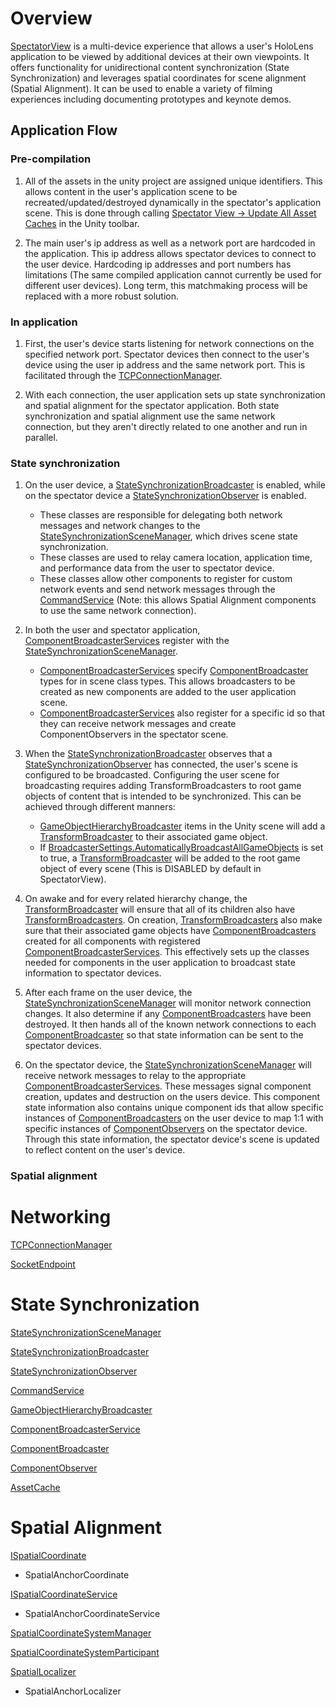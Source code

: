 # Overview

[SpectatorView](Scripts/SpectatorView.cs) is a multi-device experience that allows a user's HoloLens application to be viewed by additional devices at their own viewpoints. It offers functionality for unidirectional content synchronization (State Synchronization) and leverages spatial coordinates for scene alignment (Spatial Alignment). It can be used to enable a variety of filming experiences including documenting prototypes and keynote demos.

## Application Flow

### Pre-compilation
1) All of the assets in the unity project are assigned unique identifiers. This allows content in the user's application scene to be recreated/updated/destroyed dynamically in the spectator's application scene. This is done through calling [Spectator View -> Update All Asset Caches](Scripts/Editor/StateSynchronizationMenuItems.cs) in the Unity toolbar.

2) The main user's ip address as well as a network port are hardcoded in the application. This ip address allows spectator devices to connect to the user device. Hardcoding ip addresses and port numbers has limitations (The same compiled application cannot currently be used for different user devices). Long term, this matchmaking process will be replaced with a more robust solution.

### In application
1) First, the user's device starts listening for network connections on the specified network port. Spectator devices then connect to the user's device using the user ip address and the same network port. This is facilitated through the [TCPConnectionManager](../Socketer/Scripts/TCPConnectionManager.cs).

2) With each connection, the user application sets up state synchronization and spatial alignment for the spectator application. Both state synchronization and spatial alignment use the same network connection, but they aren't directly related to one another and run in parallel.

### State synchronization
1) On the user device, a [StateSynchronizationBroadcaster](Scripts/StateSynchronization/StateSynchronizationBroadcaster.cs) is enabled, while on the spectator device a 
[StateSynchronizationObserver](Scripts/StateSynchronization/StateSynchronizationObserver.cs) is enabled.
    * These classes are responsible for delegating both network messages and network changes to the [StateSynchronizationSceneManager](Scripts/StateSynchronization/StateSynchronizationSceneManager.cs), which drives scene state synchronization.
    * These classes are used to relay camera location, application time, and performance data from the user to spectator device.
    * These classes allow other components to register for custom network events and send network messages through the [CommandService](Scripts/StateSynchronization/CommandService.cs) (Note: this allows Spatial Alignment components to use the same network connection).


2) In both the user and spectator application, [ComponentBroadcasterServices](Scripts/StateSynchronization/ComponentBroadcasterService.cs) register with the [StateSynchronizationSceneManager](Scripts/StateSynchronization/StateSynchronizationSceneManager.cs).
      * [ComponentBroadcasterServices](Scripts/StateSynchronization/ComponentBroadcasterService.cs) specify [ComponentBroadcaster](Scripts/StateSynchronization/ComponentBroadcaster.cs) types for in scene class types. This allows broadcasters to be created as new components are added to the user application scene.
      * [ComponentBroadcasterServices](Scripts/StateSynchronization/ComponentBroadcasterService.cs) also register for a specific id so that they can receive network messages and create ComponentObservers in the spectator scene.


3) When the [StateSynchronizationBroadcaster](Scripts/StateSynchronization/StateSynchronizationBroadcaster.cs) observes that a [StateSynchronizationObserver](Scripts/StateSynchronization/StateSynchronizationObserver.cs)
 has connected, the user's scene is configured to be broadcasted. Configuring the user scene for broadcasting requires adding TransformBroadcasters to root game objects of content that is intended to be synchronized. This can be achieved through different manners:
      * [GameObjectHierarchyBroadcaster](Scripts/StateSynchronization/GameObjectHierarchyBroadcaster.cs) items in the Unity scene will add a [TransformBroadcaster](Scripts/StateSynchronization/TransformBroadcaster.cs) to their associated game object.
      * If [BroadcasterSettings.AutomaticallyBroadcastAllGameObjects](Scripts/StateSynchronization/BroadcasterSettings.cs) is set to true, a [TransformBroadcaster](Scripts/StateSynchronization/TransformBroadcaster.cs) will be added to the root game object of every scene (This is DISABLED by default in SpectatorView).


4) On awake and for every related hierarchy change, the [TransformBroadcaster](Scripts/StateSynchronization/TransformBroadcaster.cs)
 will ensure that all of its children also have [TransformBroadcasters](Scripts/StateSynchronization/TransformBroadcaster.cs). On creation, [TransformBroadcasters](Scripts/StateSynchronization/TransformBroadcaster.cs) also make sure that their associated game objects have [ComponentBroadcasters](Scripts/StateSynchronization/ComponentBroadcaster.cs) created for all components with registered [ComponentBroadcasterServices](Scripts/StateSynchronization/ComponentBroadcasterService.cs). This effectively sets up the classes needed for components in the user application to broadcast state information to spectator devices.


5) After each frame on the user device, the [StateSynchronizationSceneManager](Scripts/StateSynchronization/StateSynchronizationSceneManager.cs) will monitor network connection changes. It also determine if any [ComponentBroadcasters](Scripts/StateSynchronization/ComponentBroadcaster.cs)
 have been destroyed. It then hands all of the known network connections to each [ComponentBroadcaster](Scripts/StateSynchronization/ComponentBroadcaster.cs)
 so that state information can be sent to the spectator devices.


6) On the spectator device, the [StateSynchronizationSceneManager](Scripts/StateSynchronization/StateSynchronizationSceneManager.cs) will receive network messages to relay to the appropriate [ComponentBroadcasterServices](Scripts/StateSynchronization/ComponentBroadcasterService.cs). These messages signal component creation, updates and destruction on the users device. This component state information also contains unique component ids that allow specific instances of [ComponentBroadcasters](Scripts/StateSynchronization/ComponentBroadcaster.cs)
 on the user device to map 1:1 with specific instances of [ComponentObservers](Scripts/StateSynchronization/ComponentObserver.cs) on the spectator device. Through this state information, the spectator device's scene is updated to reflect content on the user's device.

### Spatial alignment

# Networking

[TCPConnectionManager](../Socketer/Scripts/TCPConnectionManager.cs)

[SocketEndpoint](../Socketer/Scripts/SocketEndpoint.cs)

# State Synchronization

[StateSynchronizationSceneManager](Scripts/StateSynchronization/StateSynchronizationSceneManager.cs)

[StateSynchronizationBroadcaster](Scripts/StateSynchronization/StateSynchronizationBroadcaster.cs)

[StateSynchronizationObserver](Scripts/StateSynchronization/StateSynchronizationObserver.cs)

[CommandService](Scripts/StateSynchronization/CommandService.cs)

[GameObjectHierarchyBroadcaster](Scripts/StateSynchronization/GameObjectHierarchyBroadcaster.cs)

[ComponentBroadcasterService](Scripts/StateSynchronization/ComponentBroadcasterService.cs)

[ComponentBroadcaster](Scripts/StateSynchronization/ComponentBroadcaster.cs)

[ComponentObserver](Scripts/StateSynchronization/ComponentObserver.cs)

[AssetCache](Scripts/StateSynchronization/AssetCache.cs)

# Spatial Alignment

[ISpatialCoordinate](../Sharing/SpatialAlignment/Common/ISpatialCoordinate.cs)

* SpatialAnchorCoordinate

[ISpatialCoordinateService](../Sharing/SpatialAlignment/Common/ISpatialCoordinateService.cs)

* SpatialAnchorCoordinateService

[SpatialCoordinateSystemManager](Scripts/Sharing/SpatialCoordinateSystemManager.cs)

[SpatialCoordinateSystemParticipant](Scripts/Sharing/SpatialCoordinateSystemParticipant.cs)

[SpatialLocalizer](Scripts/Sharing/SpatialLocalizer.cs)

* SpatialAnchorLocalizer
